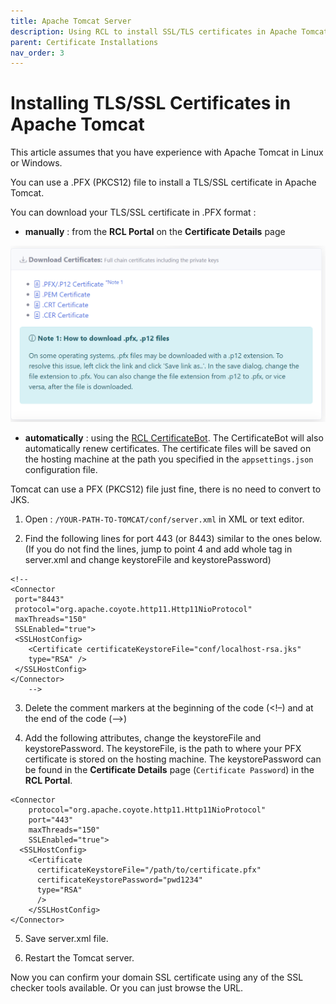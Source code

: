 ```yaml
---
title: Apache Tomcat Server
description: Using RCL to install SSL/TLS certificates in Apache Tomcat Server
parent: Certificate Installations
nav_order: 3
---
```


# Installing TLS/SSL Certificates in Apache Tomcat

This article assumes that you have experience with Apache Tomcat in Linux or Windows.

You can use a .PFX (PKCS12) file to install a TLS/SSL certificate in Apache Tomcat.

You can download your TLS/SSL certificate in .PFX format :

- **manually** : from the **RCL Portal** on the **Certificate Details** page

![image](../images/certificate_installations/installation_files_pfx.png)

- **automatically** : using the [RCL CertificateBot](../certbot/certbot). The CertificateBot will also automatically renew certificates. The certificate files will be saved on the hosting machine at the path you specified in the ``appsettings.json`` configuration file.

Tomcat can use a PFX (PKCS12) file just fine, there is no need to convert to JKS.

1. Open : ```/YOUR-PATH-TO-TOMCAT/conf/server.xml``` in XML or text editor.

2. Find the following lines for port 443 (or 8443) similar to the ones below. (If you do not find the lines, jump to point 4 and add whole tag in server.xml and change keystoreFile and keystorePassword)

```
<!--
<Connector 
 port="8443"
 protocol="org.apache.coyote.http11.Http11NioProtocol"
 maxThreads="150" 
 SSLEnabled="true">
 <SSLHostConfig>
    <Certificate certificateKeystoreFile="conf/localhost-rsa.jks"
    type="RSA" />
 </SSLHostConfig>
</Connector>
    -->
```

3. Delete the comment markers at the beginning of the code (<!–) and at the end of the code (–>)

4. Add the following attributes, change the keystoreFile and keystorePassword. The keystoreFile, is the path to where your PFX certificate is stored on the hosting machine. The keystorePassword can be found in the **Certificate Details** page (```Certificate Password```) in the **RCL Portal**.

```
<Connector
    protocol="org.apache.coyote.http11.Http11NioProtocol"
    port="443"
    maxThreads="150"
    SSLEnabled="true">
  <SSLHostConfig>
    <Certificate
      certificateKeystoreFile="/path/to/certificate.pfx"
      certificateKeystorePassword="pwd1234"
      type="RSA"
      />
    </SSLHostConfig>
</Connector>
```

5. Save server.xml file.

6. Restart the Tomcat server.

Now you can confirm your domain SSL certificate using any of the SSL checker tools available. Or you can just browse the URL.